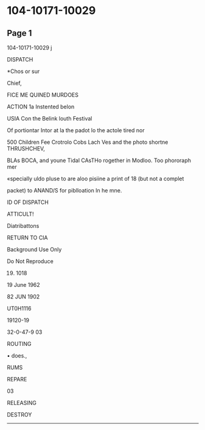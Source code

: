# 104-10171-10029

## Page 1

104-10171-10029 j

DISPATCH

*Chos or sur

Chief,

FICE ME QUINED MURDOES

ACTION 1a Instented belon

USIA Con the Belink louth Festival

Of portiontar Intor at la the padot lo the actole tired nor

500 Children Fee Crotrolo Cobs Lach Ves and the photo shortne THRUSHCHEV,

BLAs BOCA, and youne Tidal CAsTHo rogether in Modloo. Too phororaph mer

«specially uldo pluse to are aloo pisiine a print of 18 (but not a complet

packet) to ANAND/S for piblloation In he mne.

ID OF DISPATCH

ATTICULT!

Diatribattons

RETURN TO CIA

Background Use Only

Do Not Reproduce

19. 1018

19 June 1962

82 JUN 1902

UT0H1116

19120-19

32-0-47-9 03

ROUTING

• does.,

RUMS

REPARE

03

RELEASING

DESTROY

---

